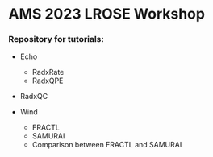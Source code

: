 # AMS 2023 LROSE Workshop

### Repository for tutorials:

* Echo
    * RadxRate
    * RadxQPE

* RadxQC

* Wind
    * FRACTL
    * SAMURAI
    * Comparison between FRACTL and SAMURAI
